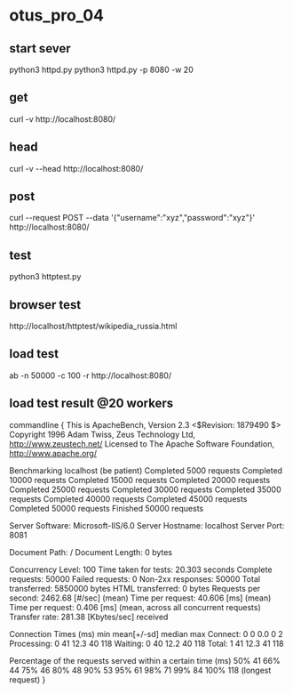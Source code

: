 # otus_pro_04

## start sever
python3 httpd.py
python3 httpd.py -p 8080 -w 20

## get
curl -v http://localhost:8080/

## head
curl -v --head http://localhost:8080/

## post
curl --request POST --data '{"username":"xyz","password":"xyz"}' http://localhost:8080/

## test
python3 httptest.py

## browser test
http://localhost/httptest/wikipedia_russia.html 

## load test 
ab -n 50000 -c 100 -r http://localhost:8080/ 

## load test result @20 workers
commandline
{
This is ApacheBench, Version 2.3 <$Revision: 1879490 $>
Copyright 1996 Adam Twiss, Zeus Technology Ltd, http://www.zeustech.net/
Licensed to The Apache Software Foundation, http://www.apache.org/

Benchmarking localhost (be patient)
Completed 5000 requests
Completed 10000 requests
Completed 15000 requests
Completed 20000 requests
Completed 25000 requests
Completed 30000 requests
Completed 35000 requests
Completed 40000 requests
Completed 45000 requests
Completed 50000 requests
Finished 50000 requests


Server Software:        Microsoft-IIS/6.0
Server Hostname:        localhost
Server Port:            8081

Document Path:          /
Document Length:        0 bytes

Concurrency Level:      100
Time taken for tests:   20.303 seconds
Complete requests:      50000
Failed requests:        0
Non-2xx responses:      50000
Total transferred:      5850000 bytes
HTML transferred:       0 bytes
Requests per second:    2462.68 [#/sec] (mean)
Time per request:       40.606 [ms] (mean)
Time per request:       0.406 [ms] (mean, across all concurrent requests)
Transfer rate:          281.38 [Kbytes/sec] received

Connection Times (ms)
              min  mean[+/-sd] median   max
Connect:        0    0   0.0      0       2
Processing:     0   41  12.3     40     118
Waiting:        0   40  12.2     40     118
Total:          1   41  12.3     41     118

Percentage of the requests served within a certain time (ms)
  50%     41
  66%     44
  75%     46
  80%     48
  90%     53
  95%     61
  98%     71
  99%     84
 100%    118 (longest request)
}
